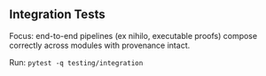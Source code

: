 ## Integration Tests

Focus: end-to-end pipelines (ex nihilo, executable proofs) compose correctly across modules with provenance intact.

Run: `pytest -q testing/integration`

